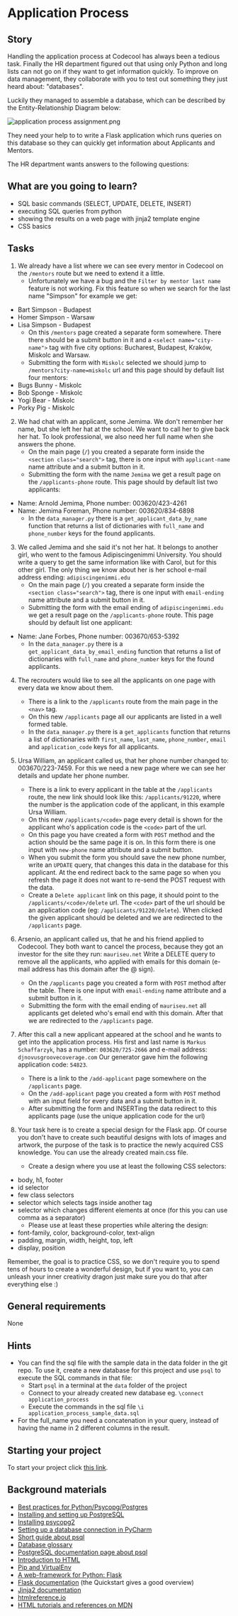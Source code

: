# Application Process

## Story

Handling the application process at Codecool has always been a tedious task. Finally the HR department figured out that using only Python and long lists can not go on if they want to get information quickly. To improve on data management, they collaborate with you to test out something they just heard about: "databases".

Luckily they managed to assemble a database, which can be described by the Entity-Relationship Diagram below:

![application process assignment.png](https://learn.code.cool/media/web-python/application-process-assignment.png)

They need your help to to write a Flask application which runs queries on this database so they can quickly get information about Applicants and Mentors.

The HR department wants answers to the following questions:

## What are you going to learn?

- SQL basic commands (SELECT, UPDATE, DELETE, INSERT)
- executing SQL queries from python
- showing the results on a web page with jinja2 template engine
- CSS basics

## Tasks

1. We already have a list where we can see every mentor in Codecool on the `/mentors` route but we need to extend it a little.
    - Unfortunately we have a bug and the `Filter by mentor last name` feature is not working. Fix this feature so when we search for the last name "Simpson" for example we get:
  - Bart Simpson - Budapest
  - Homer Simpson - Warsaw
  - Lisa Simpson - Budapest
    - On this `/mentors` page created a separate form somewhere. There there should be a submit button in it and a `<select name="city-name">` tag with five city options: Bucharest, Budapest, Kraków, Miskolc and Warsaw.
    - Submitting the form with `Miskolc` selected we should jump to `/mentors?city-name=miskolc` url and this page should by default list four mentors:
  - Bugs Bunny - Miskolc
  - Bob Sponge - Miskolc
  - Yogi Bear - Miskolc
  - Porky Pig - Miskolc

2. We had chat with an applicant, some Jemima. We don't remember her name, but she left her hat at the school. We want to call her to give back her hat. To look professional, we also need her full name when she answers the phone.
    - On the main page (`/`) you created a separate form inside the `<section class="search">` tag, there is one input with `applicant-name` name attribute and a submit button in it.
    - Submitting the form with the name `Jemima` we get a result page on the `/applicants-phone` route. This page should by default list two applicants:
  - Name: Arnold Jemima, Phone number: 003620/423-4261
  - Name: Jemima Foreman, Phone number: 003620/834-6898
    - In the `data_manager.py` there is a `get_applicant_data_by_name` function that returns a list of dictionaries with `full_name` and `phone_number` keys for the found applicants.

3. We called Jemima and she said it's not her hat. It belongs to another girl, who went to the famous Adipiscingenimmi University. You should write a query to get the same information like with Carol, but for this other girl. The only thing we know about her is her school e-mail address ending: `adipiscingenimmi.edu`
    - On the main page (`/`) you created a separate form inside the `<section class="search">` tag, there is one input with `email-ending` name attribute and a submit button in it.
    - Submitting the form with the email ending of `adipiscingenimmi.edu` we get a result page on the `/applicants-phone` route. This page should by default list one applicant:
  - Name: Jane Forbes, Phone number: 003670/653-5392
    - In the `data_manager.py` there is a `get_applicant_data_by_email_ending` function that returns a list of dictionaries with `full_name` and `phone_number` keys for the found applicants.

4. The recrouters would like to see all the applicants on one page with every data we know about them.
    - There is a link to the `/applicants` route from the main page in the `<nav>` tag.
    - On this new `/applicants` page all our applicants are listed in a well formed table.
    - In the `data_manager.py` there is a `get_applicants` function that returns a list of dictionaries with `first_name`, `last_name`, `phone_number`, `email` and `application_code` keys for all applicants.

5. Ursa William, an applicant called us, that her phone number changed to: 003670/223-7459. For this we need a new page where we can see her details and update her phone number.
    - There is a link to every applicant in the table at the `/applicants` route, the new link should look like this: `/applicants/91220`, where the number is the application code of the applicant, in this example Ursa William.
    - On this new `/applicants/<code>` page every detail is shown for the applicant who's application code is the `<code>` part of the url.
    - On this page you have created a form with `POST` method and the action should be the same page it is on. In this form there is one input with `new-phone` name attribute and a submit button.
    - When you submit the form you should save the new phone number, write an `UPDATE` query, that changes this data in the database for this applicant. At the end redirect back to the same page so when you refresh the page it does not want to re-send the POST request with the data.
    - Create a `Delete applicant` link on this page, it should point to the `/applicants/<code>/delete` url. The `<code>` part of the url should be an application code (eg: `/applicants/91220/delete`). When clicked the given applicant should be deleted and we are redirected to the `/applicants` page.

6. Arsenio, an applicant called us, that he and his friend applied to Codecool. They both want to cancel the process, because they got an investor for the site they run: `mauriseu.net` Write a DELETE query to remove all the applicants, who applied with emails for this domain (e-mail address has this domain after the @ sign).
    - On the `/applicants` page you created a form with `POST` method after the table. There is one input with `email-ending` name attribute and a submit button in it.
    - Submitting the form with the email ending of `mauriseu.net` all applicants get deleted who's email end with this domain. After that we are redirected to the `/applicants` page.

7. After this call a new applicant appeared at the school and he wants to get into the application process. His first and last name is `Markus Schaffarzyk`, has a number: `003620/725-2666` and e-mail address: `djnovusgroovecoverage.com` Our generator gave him the following application code: `54823`.
    - There is a link to the `/add-applicant` page somewhere on the `/applicants` page.
    - On the `/add-applicant` page you created a form with `POST` method with an input field for every data and a submit button in it.
    - After submitting the form and INSERTing the data redirect to this applicants page (use the unique application code for the url)

8. Your task here is to create a special design for the Flask app. Of course you don't have to create such beautiful designs with lots of images and artwork, the purpose of the task is to practice the newly acquired CSS knowledge. You can use the already created main.css file.
    - Create a design where you use at least the following CSS selectors:
  - body, h1, footer
  - id selector
  - few class selectors
  - selector which selects tags inside another tag
  - selector which changes different elements at once (for this you can use comma as a separator)
    - Please use at least these properties while altering the design:
  - font-family, color, background-color, text-align
  - padding, margin, width, height, top, left
  - display, position

Remember, the goal is to practice CSS, so we don't require you to spend tens of hours to create a wonderful design, but if you want to, you can unleash your inner creativity dragon just make sure you do that after everything else :)

## General requirements

None

## Hints

- You can find the sql file with the sample data in the data folder in the git repo. To use it, create a new database for this project and use `psql` to execute the SQL commands in that file:
    - Start `psql` in a terminal at the `data` folder of the project
    - Connect to your already created new database eg. `\connect application_process`
    - Execute the commands in the sql file `\i application_process_sample_data.sql`
- For the full_name you need a concatenation in your query, instead of having the name in 2 different columns in the result.

## Starting your project

To start your project click [this link](https://journey.code.cool/v2/project/solo/blueprint/application-process/python).

## Background materials

- <i class="far fa-exclamation"></i> [Best practices for Python/Psycopg/Postgres](https://learn.code.cool/full-stack/#/../pages/python/tips-python-psycopg-postgres)
- [Installing and setting up PostgreSQL](https://learn.code.cool/full-stack/#/../pages/tools/installing-postgresql.md)
- [Installing psycopg2](https://learn.code.cool/full-stack/#/../pages/tools/installing-psycopg2.md)
- [Setting up a database connection in PyCharm](https://learn.code.cool/full-stack/#/../pages/tools/pycharm-database.md)
- [Short guide about psql](http://postgresguide.com/utilities/psql.html)
- [Database glossary](../pages/sql/database-glossary.md)
- [PostgreSQL documentation page about psql](https://www.postgresql.org/docs/current/app-psql.html)
- <i class="far fa-open_book"></i> [Introduction to HTML](https://learn.code.cool/full-stack/#/../tutorials/introduction-to-html)
- <i class="far fa-open_book"></i> [Pip and VirtualEnv](https://learn.code.cool/full-stack/#/../pages/python/pip-and-virtualenv)
- <i class="far fa-open_book"></i> [A web-framework for Python: Flask](https://learn.code.cool/full-stack/#/../pages/python/python-flask)
- <i class="far fa-open_book"></i> [Flask documentation](http://flask.palletsprojects.com/) (the Quickstart gives a good overview)
- <i class="far fa-open_book"></i> [Jinja2 documentation](https://jinja.palletsprojects.com/en/2.10.x/templates/)
- <i class="far fa-open_book"></i> [htmlreference.io](https://htmlreference.io/)
- <i class="far fa-open_book"></i> [HTML tutorials and references on MDN](https://developer.mozilla.org/en-US/docs/Web/HTML)
